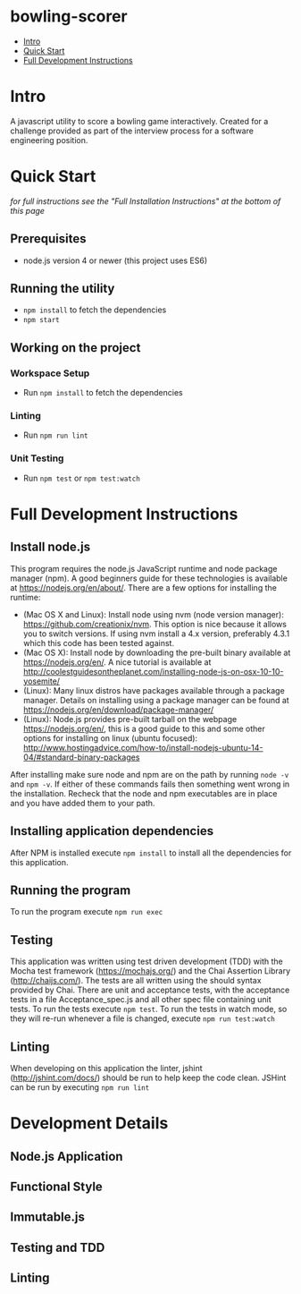 # bowling-scorer
- [Intro](#intro)
- [Quick Start](#quick-start)
- [Full Development Instructions](#full-development-instructions)

# Intro
A javascript utility to score a bowling game interactively. Created for a challenge provided as part of the interview
process for a software engineering position.

# Quick Start
*for full instructions see the "Full Installation Instructions" at the bottom of this page*
## Prerequisites
* node.js version 4 or newer (this project uses ES6)

## Running the utility
* `npm install` to fetch the dependencies
* `npm start`

## Working on the project

### Workspace Setup
* Run `npm install` to fetch the dependencies

### Linting
* Run `npm run lint`

### Unit Testing
* Run `npm test` or `npm test:watch`

# Full Development Instructions

## Install node.js
This program requires the node.js JavaScript runtime and node package manager (npm). A good beginners guide for
these technologies is available at <https://nodejs.org/en/about/>. There are a few options for installing the
runtime:
* (Mac OS X and Linux): Install node using nvm (node version manager): <https://github.com/creationix/nvm>. This option
 is nice because it allows you to switch versions. If using nvm install a 4.x version, preferably 4.3.1 which this
 code has been tested against.
* (Mac OS X): Install node by downloading the pre-built binary available at <https://nodejs.org/en/>. A nice
tutorial is available at <http://coolestguidesontheplanet.com/installing-node-js-on-osx-10-10-yosemite/>
* (Linux): Many linux distros have packages available through a package manager. Details on installing using a package
manager can be found at <https://nodejs.org/en/download/package-manager/>
* (Linux): Node.js provides pre-built tarball on the webpage <https://nodejs.org/en/>, this is a good guide to this
and some other options for installing on linux (ubuntu focused): <http://www.hostingadvice.com/how-to/install-nodejs-ubuntu-14-04/#standard-binary-packages>

After installing make sure node and npm are on the path by running `node -v` and `npm -v`. If either of these commands
fails then something went wrong in the installation. Recheck that the node and npm executables are in place and you have
added them to your path.

## Installing application dependencies
After NPM is installed execute `npm install` to install all the dependencies for this application.

## Running the program
To run the program execute `npm run exec`

## Testing
This application was written using test driven development (TDD) with the Mocha test framework (<https://mochajs.org/>)
and the Chai Assertion Library (<http://chaijs.com/>). The tests are all written using the should syntax provided by
Chai. There are unit and acceptance tests, with the acceptance tests in a file Acceptance_spec.js and all other spec
file containing unit tests. To run the tests execute `npm test`. To run the tests in watch mode, so they will re-run
whenever a file is changed, execute `npm run test:watch`

## Linting
When developing on this application the linter, jshint (<http://jshint.com/docs/>) should be run to help keep the
code clean. JSHint can be run by executing `npm run lint`

# Development Details
## Node.js Application
## Functional Style
## Immutable.js
## Testing and TDD
## Linting